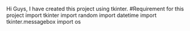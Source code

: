 Hi Guys, I have created this project using tkinter.
#Requirement for this project
import tkinter 
import random
import datetime
import tkinter.messagebox
import os
